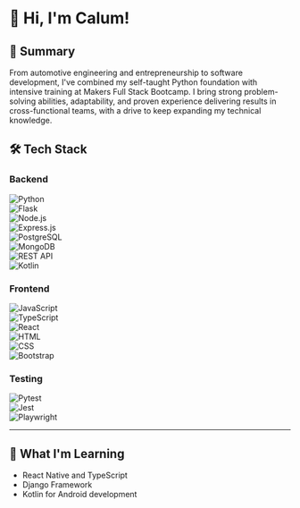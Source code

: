 # 👋 Hi, I'm Calum!

## 🚀 Summary  
From automotive engineering and entrepreneurship to software development, I've combined my self-taught Python foundation with intensive training at Makers Full Stack Bootcamp. I bring strong problem-solving abilities, adaptability, and proven experience delivering results in cross-functional teams, with a drive to keep expanding my technical knowledge.

## 🛠️ Tech Stack  

### Backend  
![Python](https://img.shields.io/badge/Python-3776AB?style=for-the-badge&logo=python&logoColor=white)  
![Flask](https://img.shields.io/badge/Flask-000000?style=for-the-badge&logo=flask&logoColor=white)  
![Node.js](https://img.shields.io/badge/Node.js-339933?style=for-the-badge&logo=node.js&logoColor=white)  
![Express.js](https://img.shields.io/badge/Express.js-404D59?style=for-the-badge&logo=express&logoColor=white)  
![PostgreSQL](https://img.shields.io/badge/PostgreSQL-336791?style=for-the-badge&logo=postgresql&logoColor=white)  
![MongoDB](https://img.shields.io/badge/MongoDB-4EA94B?style=for-the-badge&logo=mongodb&logoColor=white)  
![REST API](https://img.shields.io/badge/REST_API-0052CC?style=for-the-badge&logo=api&logoColor=white)  
![Kotlin](https://img.shields.io/badge/Kotlin-0095D5?style=for-the-badge&logo=kotlin&logoColor=white)  

### Frontend  
![JavaScript](https://img.shields.io/badge/JavaScript-F7DF1E?style=for-the-badge&logo=javascript&logoColor=black)  
![TypeScript](https://img.shields.io/badge/TypeScript-007ACC?style=for-the-badge&logo=typescript&logoColor=white)  
![React](https://img.shields.io/badge/React-61DAFB?style=for-the-badge&logo=react&logoColor=black)  
![HTML](https://img.shields.io/badge/HTML5-E34F26?style=for-the-badge&logo=html5&logoColor=white)  
![CSS](https://img.shields.io/badge/CSS3-1572B6?style=for-the-badge&logo=css3&logoColor=white)  
![Bootstrap](https://img.shields.io/badge/Bootstrap-7952B3?style=for-the-badge&logo=bootstrap&logoColor=white)  

### Testing  
![Pytest](https://img.shields.io/badge/Pytest-0A9EDC?style=for-the-badge&logo=pytest&logoColor=white)  
![Jest](https://img.shields.io/badge/Jest-C21325?style=for-the-badge&logo=jest&logoColor=white)  
![Playwright](https://img.shields.io/badge/Playwright-2EAD33?style=for-the-badge&logo=playwright&logoColor=white)  

---

## 🌱 What I'm Learning  
- React Native and TypeScript  
- Django Framework  
- Kotlin for Android development  

<!--
**calummathen/calummathen** is a ✨ _special_ ✨ repository because its `README.md` (this file) appears on your GitHub profile.

Here are some ideas to get you started:

- 🔭 I’m currently working on ...
- 🌱 I’m currently learning ...
- 👯 I’m looking to collaborate on ...
- 🤔 I’m looking for help with ...
- 💬 Ask me about ...
- 📫 How to reach me: ...
- 😄 Pronouns: ...
- ⚡ Fun fact: ...
-->

